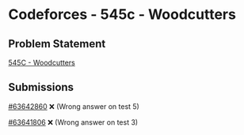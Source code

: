 # Codeforces - 545c - Woodcutters

## Problem Statement

[545C - Woodcutters](https://codeforces.com/problemset/problem/545/C)

## Submissions

[#63642860](https://codeforces.com/contest/545/submission/63642860) :x: (Wrong answer on test 5)

[#63641806](https://codeforces.com/contest/545/submission/63641806) :x: (Wrong answer on test 3)

